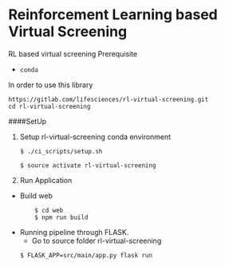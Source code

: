 # Reinforcement Learning based Virtual Screening

RL based virtual screening
Prerequisite
- `conda`


In order to use this library
```
https://gitlab.com/lifesciences/rl-virtual-screening.git
cd rl-virtual-screening
```

####SetUp
1. Setup rl-virtual-screening conda environment

    ```
    $ ./ci_scripts/setup.sh
    ```
    
    ```
    $ source activate rl-virtual-screening
    ```
    
2. Run Application
 * Build web
    ```
        $ cd web
        $ npm run build
     ```
 * Running pipeline through FLASK.
   * Go to source folder rl-virtual-screening
    ```
    $ FLASK_APP=src/main/app.py flask run
    ```
